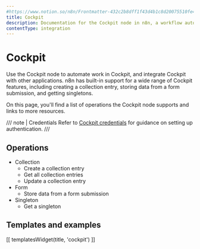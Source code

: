 ```yaml
---
#https://www.notion.so/n8n/Frontmatter-432c2b8dff1f43d4b1c8d20075510fe4
title: Cockpit
description: Documentation for the Cockpit node in n8n, a workflow automation platform. Includes details of operations and configuration, and links to examples and credentials information.
contentType: integration
---
```


# Cockpit

Use the Cockpit node to automate work in Cockpit, and integrate Cockpit with other applications. n8n has built-in support for a wide range of Cockpit features, including creating a collection entry, storing data from a form submission, and getting singletons.

On this page, you'll find a list of operations the Cockpit node supports and links to more resources.

/// note | Credentials
Refer to [Cockpit credentials](/integrations/builtin/credentials/cockpit/) for guidance on setting up authentication. 
///

## Operations

* Collection
    * Create a collection entry
    * Get all collection entries
    * Update a collection entry
* Form
    * Store data from a form submission
* Singleton
    * Get a singleton

## Templates and examples

<!-- see https://www.notion.so/n8n/Pull-in-templates-for-the-integrations-pages-37c716837b804d30a33b47475f6e3780 -->
[[ templatesWidget(title, 'cockpit') ]]
